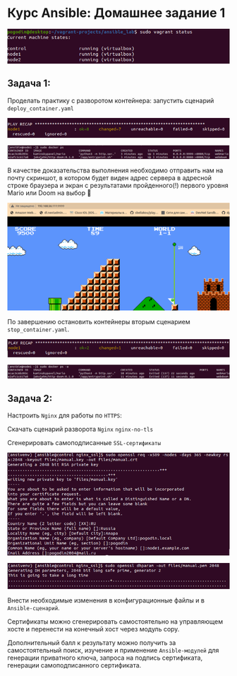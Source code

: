 # Курс Ansible: Домашнее задание 1

![](img/vagrantVM.png)

## Задача 1:

   Проделать практику с разворотом контейнера: запустить сценарий `deploy_container.yaml`
   
![](img/games.png)

![](img/games_2.png)

   В качестве доказательства выполнения необходимо отправить нам на почту скриншот, в котором будет виден адрес сервера в адресной строке браузера и экран с результатами пройденного(!) первого уровня Mario или Doom на выбор 🤗

![](img/mario.png)

   По завершению остановить контейнеры вторым сценарием `stop_container.yaml`.

![](img/stop_games.png)

![](img/stop_containers.png)

## Задача 2:

   Настроить `Nginx` для работы по `HTTPS`:

   Скачать сценарий разворота `Nginx` `nginx-no-tls`
   
   Сгенерировать самоподписанные `SSL-сертификаты`
   
![](img/key_generate.png)

![](img/pem_generate.png)
   
   Внести необходимые изменения в конфигурационные файлы и в `Ansible-сценарий`.

   Сертификаты можно сгенерировать самостоятельно на управляющем хосте и перенести на конечный хост через модуль copy.

   Дополнительный балл к результату можно получить за самостоятельный поиск, изучение и применение `Ansible-модулей` для генерации приватного ключа, запроса на подпись сертификата, генерации самоподписанного сертификата.


